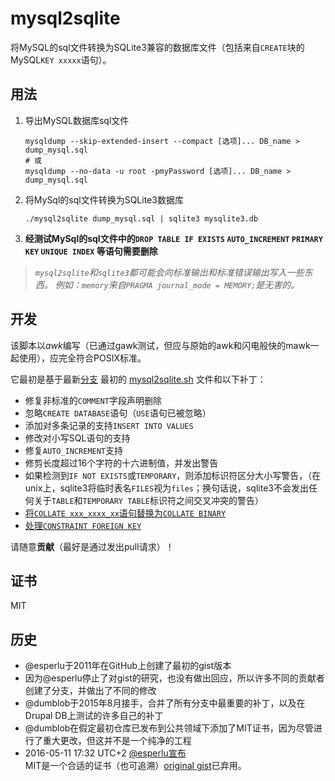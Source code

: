 # mysql2sqlite

将MySQL的sql文件转换为SQLite3兼容的数据库文件（包括来自`CREATE`块的MySQL`KEY xxxxx`语句）。

## 用法

1. 导出MySQL数据库sql文件

    ~~~~
    mysqldump --skip-extended-insert --compact [选项]... DB_name > dump_mysql.sql  
    # 或
    mysqldump --no-data -u root -pmyPassword [选项]... DB_name > dump_mysql.sql
    ~~~~

1. 将MySql的sql文件转换为SQLite3数据库

    ~~~~
    ./mysql2sqlite dump_mysql.sql | sqlite3 mysqlite3.db
    ~~~~
   
1. **经测试MySql的sql文件中的`DROP TABLE IF EXISTS` `AUTO_INCREMENT` `PRIMARY KEY` `UNIQUE INDEX` 等语句需要删除**

> *`mysql2sqlite`和`sqlite3`都可能会向标准输出和标准错误输出写入一些东西。*
> *例如：`memory`来自`PRAGMA journal_mode = MEMORY;`是无害的。*

## 开发

该脚本以*awk*编写（已通过gawk测试，但应与原始的awk和闪电般快的mawk一起使用），应完全符合POSIX标准。

它最初是基于最新[分支](https://gist.github.com/bign8/9055981/05e65fd90c469c5eaa730823910c0c5f9de40ab4) 最初的 [mysql2sqlite.sh](https://gist.github.com/esperlu/943776/be469f0a0ab8962350f3c5ebe8459218b915f817) 文件和以下补丁：

* 修复非标准的`COMMENT`字段声明删除
* 忽略`CREATE DATABASE`语句（`USE`语句已被忽略）
* 添加对多条记录的支持`INSERT INTO VALUES`
* 修改对小写SQL语句的支持
* 修复`AUTO_INCREMENT`支持
* 修剪长度超过16个字符的十六进制值，并发出警告
* 如果检测到`IF NOT EXISTS`或`TEMPORARY`，则添加标识符区分大小写警告，（在unix上，sqlite3将临时表名`FILES`视为`files`；换句话说，sqlite3不会发出任何关于`TABLE`和`TEMPORARY TABLE`标识符之间交叉冲突的警告）
* [将`COLLATE xxx_xxxx_xx`语句替换为`COLLATE BINARY`](https://gist.github.com/4levels/0d5da65bf9d70479fbe3/d0ac3d295dc5e2f72411ad06c07a22931368a1b7)
* [处理`CONSTRAINT FOREIGN KEY`](https://gist.github.com/BastienDurel/7f413d13d7b858aef31c/922be110d011b9da340ae545372214b597ad7b84)

请随意**贡献**（最好是通过发出pull请求）！

## 证书

MIT

## 历史

* @esperlu于2011年在GitHub上创建了最初的gist版本
* 因为@esperlu停止了对gist的研究，也没有做出回应，所以许多不同的贡献者创建了分支，并做出了不同的修改
* @dumblob于2015年8月接手，合并了所有分支中最重要的补丁，以及在Drupal DB上测试的许多自己的补丁
* @dumblob在假定最初仓库已发布到公共领域下添加了MIT证书，因为尽管进行了重大更改，但这并不是一个纯净的工程
* 2016-05-11 17:32 UTC+2 [@esperlu宣布](https://github.com/dumblob/mysql2sqlite/issues/2 ) MIT是一个合适的证书（也可追溯）[original gist](https://gist.github.com/esperlu/943776 )已弃用。
